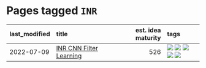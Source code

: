 # Pages tagged `INR`

|last_modified|title|est. idea maturity|tags
|:---|:---|---:|:---|
|2022-07-09|[INR CNN Filter Learning](../INR_CNN_filter_learning.md)|526|[![](https://img.shields.io/badge/tag-CNN-be4650)](../tags/CNN.md) [![](https://img.shields.io/badge/tag-INR-3f3dc3)](../tags/INR.md) [![](https://img.shields.io/badge/tag-deep_learning-cdef47)](../tags/deep_learning.md) [![](https://img.shields.io/badge/tag-experimental-fe4dc)](../tags/experimental.md) [![](https://img.shields.io/badge/tag-filter_learning-99b5f2)](../tags/filter_learning.md)|